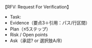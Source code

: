 【RFV: Request For Verification】
- Task: <id or alias>
- Evidence（要点3＋引用：パス/行区間）
- Plan（≤5ステップ）
- Risk / Open points
- Ask（承認? or 選択肢A/B）

